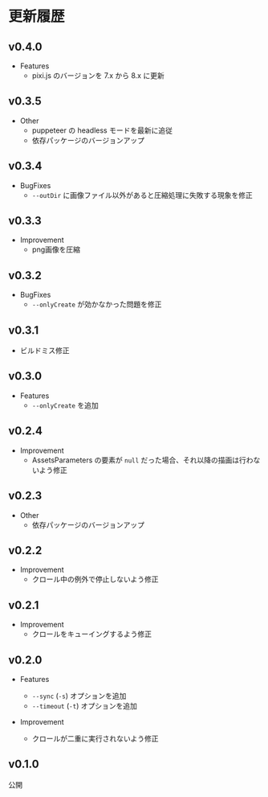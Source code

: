 # 更新履歴

## v0.4.0

* Features
  * pixi.js のバージョンを 7.x から 8.x に更新

## v0.3.5

* Other
  * puppeteer の headless モードを最新に追従
  * 依存パッケージのバージョンアップ

## v0.3.4

* BugFixes
  * `--outDir` に画像ファイル以外があると圧縮処理に失敗する現象を修正

## v0.3.3

* Improvement
  * png画像を圧縮

## v0.3.2

* BugFixes
  * `--onlyCreate` が効かなかった問題を修正

## v0.3.1
  * ビルドミス修正

## v0.3.0

* Features
  * `--onlyCreate` を追加

## v0.2.4

* Improvement
  * AssetsParameters の要素が `null` だった場合、それ以降の描画は行わないよう修正

## v0.2.3

* Other
  * 依存パッケージのバージョンアップ

## v0.2.2

* Improvement
  * クロール中の例外で停止しないよう修正

## v0.2.1

* Improvement
  * クロールをキューイングするよう修正

## v0.2.0

* Features
  * `--sync` (`-s`) オプションを追加
  * `--timeout` (`-t`) オプションを追加

* Improvement
  * クロールが二重に実行されないよう修正

## v0.1.0

公開
